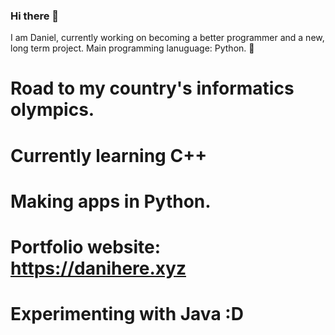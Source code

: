 ### Hi there 👋
I am Daniel, currently working on becoming a better programmer and a new, long term project. 
Main programming lanuguage: Python.
🔭 
# Road to my country's informatics olympics.
# Currently learning C++
# Making apps in Python.
# Portfolio website: https://danihere.xyz
# Experimenting with Java :D

<!--
**NotDaniHere/NotDaniHere** is a ✨ _special_ ✨ repository because its `README.md` (this file) appears on your GitHub profile.

Here are some ideas to get you started:

- 🔭 I’m currently working on a new, long-term project
- 🌱 I’m currently learning JavaScript and advanced Python (with Flask)
- 👯 I’m looking to collaborate on 
- 🤔 I’m looking for help with ...
- 💬 Ask me about ...
- 📫 How to reach me: ddanihere@icloud.com
- 😄 Pronouns: ...
- ⚡ Fun fact: ...
-->
